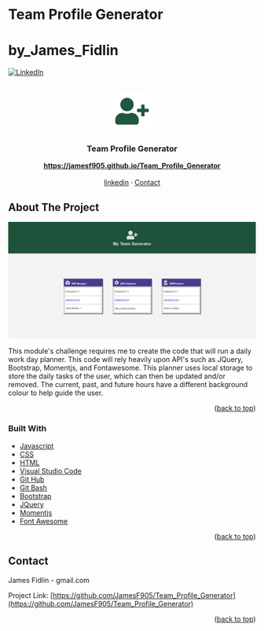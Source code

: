 # Team Profile Generator
# by_James_Fidlin

<div id="top"></div>

[![LinkedIn][linkedin-shield]][linkedin-url]



<br />
<div align="center">
  <a href="https://github.com/JamesF905/Team_Profile_Generator">
    <img src="images/logo.png" alt="Logo" width="80" height="80">
  </a>

  <h3 align="center">Team Profile Generator</h3>

  <p align="center">
    <a href="https://jamesf905.github.io/Team_Profile_Generator"><strong>https://jamesf905.github.io/Team_Profile_Generator</strong></a>
    <br />
    <br />
    <a href="https://www.linkedin.com/in/james-fidlin-98853a239/">linkedin</a>
    ·
    <a href="www.gmail.com">Contact</a>
  </p>
</div>

## About The Project

[![Team Profile Generator][product-screenshot]](https://jamesf905.github.io/Team_Profile_Generator)

This module's challenge requires me to create the code that will run a daily work day planner. This code will rely heavily upon API's such as JQuery, Bootstrap, Momentjs, and Fontawesome. This planner uses local storage to store the daily tasks of the user, which can then be updated and/or removed. The current, past, and future hours have a different background colour to help guide the user.

<p align="right">(<a href="#top">back to top</a>)</p>


### Built With

* [Javascript](https://www.javascript.com/)
* [CSS](https://developer.mozilla.org/en-US/docs/Web/CSS)
* [HTML](https://developer.mozilla.org/en-US/docs/Web/HTML)
* [Visual Studio Code](https://code.visualstudio.com/)
* [Git Hub](https://github.com/)
* [Git Bash](https://git-scm.com/)
* [Bootstrap](https://getbootstrap.com/docs/3.3/)
* [JQuery](https://git-scm.com/)
* [Momentjs](https://momentjs.com/)
* [Font Awesome](https://fontawesome.com/icons)

<p align="right">(<a href="#top">back to top</a>)</p>


## Contact

James Fidlin - gmail.com

Project Link: [https://github.com/JamesF905/Team_Profile_Generator](https://github.com/JamesF905/Team_Profile_Generator)

<p align="right">(<a href="#top">back to top</a>)</p>



[linkedin-shield]: https://img.shields.io/badge/-LinkedIn-black.svg?style=for-the-badge&logo=linkedin&colorB=555
[linkedin-url]: https://www.linkedin.com/in/james-fidlin-98853a239/
[product-screenshot]: images/Project_Screenshot.png



